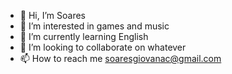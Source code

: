 - 👋 Hi, I’m Soares
- 👀 I’m interested in games and music
- 🌱 I’m currently learning English 
- 💞️ I’m looking to collaborate on whatever
- 📫 How to reach me soaresgiovanac@gmail.com

<!---
meeith/meeith is a ✨ special ✨ repository because its `README.md` (this file) appears on your GitHub profile.
You can click the Preview link to take a look at your changes.
--->
